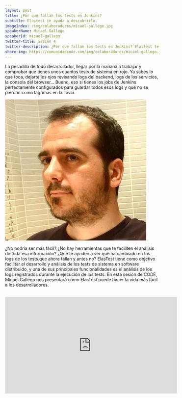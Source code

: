 ```yaml
---
layout: post
title: ¿Por qué fallan los tests en Jenkins?
subtitle: Elastest te ayuda a descubrirlo.
imageIndex: /img/colaboradores/micael-gallego.jpg
speakerName: Micael Gallego
speakerId: micael-gallego
twitter-title: Sesión 4
twitter-description: ¿Por qué fallan los tests en Jenkins? Elastest te ayuda a descubrirlo. Micael Gallego.
share-img: https://comunidadcode.com/img/colaboradores/micael-gallego.jpg
---
```


La pesadilla de todo desarrollador, llegar por la mañana a trabajar y comprobar que tienes unos cuantos tests de sistema en rojo. Ya sabes lo que toca, dejarte los ojos revisando logs del backend, logs de los servicios, la consola del browser... Bueno, eso si tienes los jobs de Jenkins perfectamente configurados para guardar todos esos logs y que no se pierdan como lágrimas en la lluvia.

<div class="next-session-image">
<a href="../colaboradores/micael-gallego"><img src="/img/colaboradores/micael-gallego.jpg"></a>
</div>

¿No podría ser más fácil? ¿No hay herramientas que te faciliten el análisis de toda esa información? ¿Que te ayuden a ver qué ha cambiado en los logs de los tests que ahora fallan y antes no? ElasTest tiene como objetivo facilitar el desarrollo y análisis de los tests de sistema en software distribuido, y una de sus principales funcionalidades es el análisis de los logs registrados durante la ejecución de los tests. En esta sesión de CODE, Micael Gallego nos presentará cómo ElasTest puede hacer la vida más fácil a los desarrolladores.

<br/>

<iframe class="youtube" width="560" height="315" src="https://www.youtube.com/embed/q2kdFUx-xeo" frameborder="0" allowfullscreen></iframe>